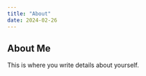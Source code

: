 ```yaml
---
title: "About"
date: 2024-02-26
---
```

## About Me
This is where you write details about yourself.
